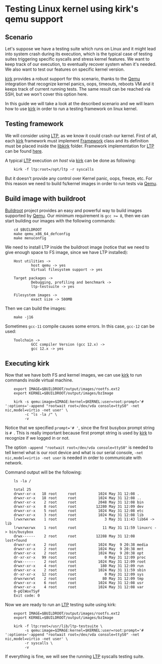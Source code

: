 # Testing Linux kernel using kirk's qemu support

## Scenario

Let's suppose we have a testing suite which runs on Linux and it might lead
into system crash during its execution, which is the typical case of testing
suites triggering specific syscalls and stress kernel features. We want to keep
track of our execution, to eventually recover system when it's needed. We also
want to test our features on specific kernel version.

[kirk] provides a robust support for this scenario, thanks to the [Qemu]
integration that recognize kernel panics, oops, timeouts, reboots VM and it
keeps track of current running tests. The same result can be reached via SSH,
but we won't cover this option here.

In this guide we will take a look at the described scenario and we will learn
how to use [kirk] in order to run a testing framework on linux kernel.

## Testing framework

We will consider using [LTP], as we know it could crash our kernel.
First of all, each [kirk] framework must implement
[Framework](https://github.com/acerv/kirk/blob/master/libkirk/framework.py)
class and its definition must be placed inside the
[libkirk](https://github.com/acerv/kirk/blob/master/libkirk) folder.
Framework implementation for [LTP] can be found
[here](https://github.com/acerv/kirk/blob/master/libkirk/ltp.py).

A typical [LTP] execution *on host* via [kirk] can be done as following:

        kirk -f ltp:root=/opt/ltp -r syscalls

But it doesn't provide any control over Kernel panic, oops, freeze, etc.
For this reason we need to build fs/kernel images in order to run tests via
[Qemu].

## Build image with buildroot

[Buildroot] project provides an easy and powerful way to build images supported
by [Qemu]. Our minimum requirement is `gcc >= 8`, then we can start building
our images with the following commands:

        cd $BUILDROOT
        make qemu_x86_64_defconfig
        make menuconfig

We need to install LTP inside the buildroot image (notice that we need to give
enough space to FS image, since we have LTP installed):

        Host utilities ->
                host qemu -> yes
                Virtual filesystem support -> yes

        Target packages ->
                Debugging, profiling and benchmark ->
                ltp-testsuite -> yes

        Filesystem images ->
                exact size -> 500MB

Then we can build the images:

        make -j16

Sometimes `gcc-11` compile causes some errors. In this case, `gcc-12`
can be used:

        Toolchain ->
                GCC compiler Version (gcc 12.x) ->
                gcc 12.x -> yes

## Executing kirk

Now that we have both FS and kernel images, we can use [kirk] to run commands
inside virtual machine.

        export IMAGE=$BUILDROOT/output/images/rootfs.ext2
        export KERNEL=$BUILDROOT/output/images/bzImage

        kirk -s qemu:image=$IMAGE:kernel=$KERNEL:user=root:prompt='# ':options='-append "rootwait root=/dev/vda console=ttyS0" -net nic,model=virtio -net user' \
             -c "ls -la /" \
             -v

Notice that we specified `prompt='# '`, since the first busybox prompt string is
`# `. This is really important because first prompt string is used by [kirk] to
recognize if we logged in or not.

The option `-append "rootwait root=/dev/vda console=ttyS0"` is needed to tell
kernel what is our root device and what is our serial console,
`-net nic,model=virtio -net user` is needed in order to communicate with
network.

Command output will be the following:

        ls -la /

        total 25
        drwxr-xr-x   18 root     root          1024 May 31 12:08 .
        drwxr-xr-x   18 root     root          1024 May 31 12:08 ..
        drwxr-xr-x    2 root     root          2048 May 31 12:08 bin
        drwxr-xr-x    8 root     root         12280 May 31 12:09 dev
        drwxr-xr-x    5 root     root          1024 May 31 12:08 etc
        drwxr-xr-x    3 root     root          1024 May 31 12:08 lib
        lrwxrwxrwx    1 root     root             3 May 31 11:43 lib64 -> lib
        lrwxrwxrwx    1 root     root            11 May 31 11:59 linuxrc -> bin/busybox
        drwx------    2 root     root         12288 May 31 12:08 lost+found
        drwxr-xr-x    2 root     root          1024 May  9 20:38 media
        drwxr-xr-x    2 root     root          1024 May  9 20:38 mnt
        drwxr-xr-x    2 root     root          1024 May  9 20:38 opt
        dr-xr-xr-x   99 root     root             0 May 31 12:09 proc
        drwx------    2 root     root          1024 May 31 12:09 root
        drwxr-xr-x    4 root     root           180 May 31 12:09 run
        drwxr-xr-x    2 root     root          1024 May 31 11:59 sbin
        dr-xr-xr-x   12 root     root             0 May 31 12:09 sys
        drwxrwxrwt    2 root     root            80 May 31 12:09 tmp
        drwxr-xr-x    6 root     root          1024 May 31 12:08 usr
        drwxr-xr-x    4 root     root          1024 May 31 12:08 var
        0-pQlWoxTSyF
        Exit code: 0

Now we are ready to run an [LTP] testing suite using kirk:

        export IMAGE=$BUILDROOT/output/images/rootfs.ext2
        export KERNEL=$BUILDROOT/output/images/bzImage

        kirk -f ltp:root=/usr/lib/ltp-testsuite \
             -s qemu:image=$IMAGE:kernel=$KERNEL:user=root:prompt='# ':options='-append "rootwait root=/dev/vda console=ttyS0" -net nic,model=virtio -net user' \
             -r syscalls \
             -v

If everything is fine, we will see the running [LTP] syscalls testing suite.

[kirk]: https://github.com/acerv/kirk
[LTP]: https://github.com/linux-test-project/ltp
[Buildroot]: https://buildroot.org
[Qemu]: https://www.qemu.org
